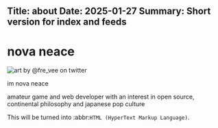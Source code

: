 Title: about
Date: 2025-01-27
Summary: Short version for index and feeds
---

# nova neace

<Image
  src="favicon.ico"
  alt="art by @fre_vee on twitter"
  width={120}
  height={120}
  priority
  className="next-image"
/> 

im nova neace

amateur game and web developer with an interest in open source, continental philosophy and japanese pop culture

This will be turned into :abbr:`HTML (HyperText Markup Language)`.